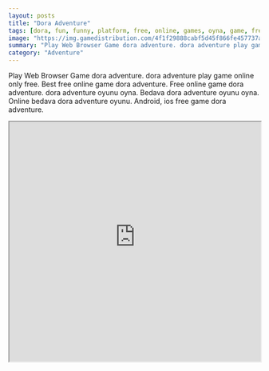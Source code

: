 ```yaml
---
layout: posts
title: "Dora Adventure"
tags: [dora, fun, funny, platform, free, online, games, oyna, game, free, games, play, play, games]
image: "https://img.gamedistribution.com/4f1f29888cabf5d45f866fe457737a23.jpg"
summary: "Play Web Browser Game dora adventure. dora adventure play game online only free. Best free online game dora adventure. Free online game dora adventure. dora adventure oyunu oyna. Bedava dora adventure oyunu oyna. Online bedava dora adventure oyunu. Android, ios free game dora adventure."
category: "Adventure"
---
```


Play Web Browser Game dora adventure. dora adventure play game online only free. Best free online game dora adventure. Free online game dora adventure. dora adventure oyunu oyna. Bedava dora adventure oyunu oyna. Online bedava dora adventure oyunu. Android, ios free game dora adventure.

<iframe width="100%" height="480px;" src="https://flash.gamedistribution.com?game=4f1f29888cabf5d45f866fe457737a23"></iframe>